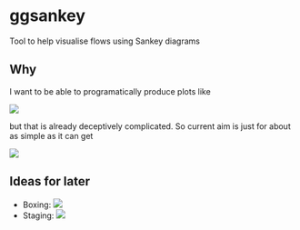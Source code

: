 # ggsankey

Tool to help visualise flows using Sankey diagrams

## Why

I want to be able to programatically produce plots like

![](https://www.data-to-viz.com/graph/IMG/sankey.jpg)

but that is already deceptively complicated. So current aim is just for about as simple as it can get

![](https://www.sankey-diagrams.com/wp-content/gallery/x_sankey_221/Efficiency-diagram-example.png)

## Ideas for later

- Boxing: ![](https://www.sankey-diagrams.com/wp-content/gallery/x_sankey_218/Cameron-Cape-Town-Water-Use-Sankey-Diagram.jpg)
- Staging: ![](https://www.sankey-diagrams.com/wp-content/gallery/x_sankey_218/global_paper_flows_UCL_vanEwijk.PNG)
